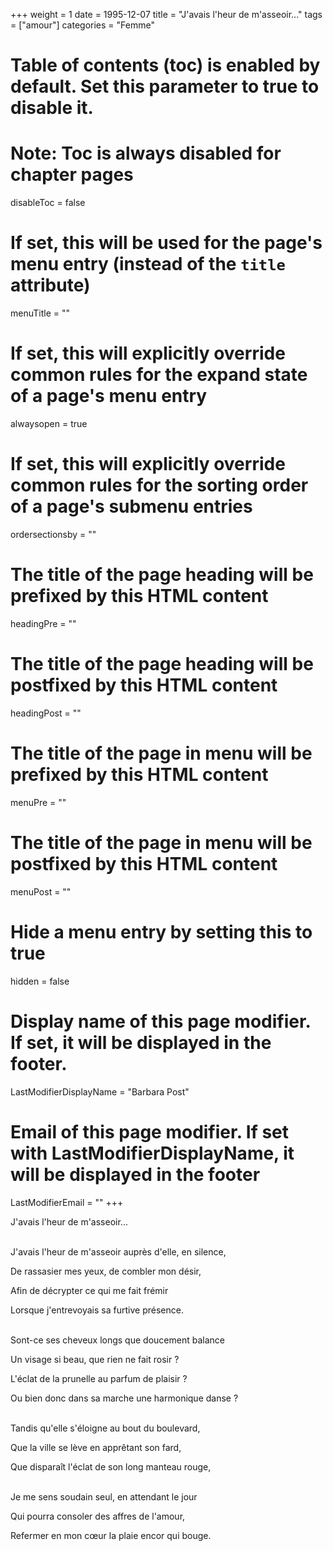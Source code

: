 +++
weight = 1
date = 1995-12-07
title = "J'avais l'heur de m'asseoir..."
tags = ["amour"]
categories = "Femme"
# Table of contents (toc) is enabled by default. Set this parameter to true to disable it.
# Note: Toc is always disabled for chapter pages
disableToc = false
# If set, this will be used for the page's menu entry (instead of the `title` attribute)
menuTitle = ""
# If set, this will explicitly override common rules for the expand state of a page's menu entry
alwaysopen = true
# If set, this will explicitly override common rules for the sorting order of a page's submenu entries
ordersectionsby = ""
# The title of the page heading will be prefixed by this HTML content
headingPre = ""
# The title of the page heading will be postfixed by this HTML content
headingPost = ""
# The title of the page in menu will be prefixed by this HTML content
menuPre = ""
# The title of the page in menu will be postfixed by this HTML content
menuPost = ""
# Hide a menu entry by setting this to true
hidden = false
# Display name of this page modifier. If set, it will be displayed in the footer.
LastModifierDisplayName = "Barbara Post"
# Email of this page modifier. If set with LastModifierDisplayName, it will be displayed in the footer
LastModifierEmail = ""
+++

J'avais l'heur de m'asseoir...

 \
J'avais l'heur de m'asseoir auprès d'elle, en silence,

De rassasier mes yeux, de combler mon désir,

Afin de décrypter ce qui me fait frémir

Lorsque j'entrevoyais sa furtive présence.

 \
Sont-ce ses cheveux longs que doucement balance

Un visage si beau, que rien ne fait rosir ?

L'éclat de la prunelle au parfum de plaisir ?

Ou bien donc dans sa marche une harmonique danse ?

 \
Tandis qu'elle s'éloigne au bout du boulevard,

Que la ville se lève en apprêtant son fard,

Que disparaît l'éclat de son long manteau rouge,

 \
Je me sens soudain seul, en attendant le jour

Qui pourra consoler des affres de l'amour,

Refermer en mon cœur la plaie encor qui bouge.
